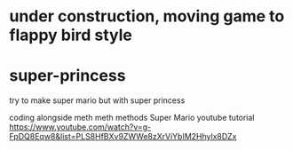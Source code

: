 # under construction, moving game to flappy bird style



# super-princess
try to make super mario but with super princess

coding alongside meth meth methods Super Mario youtube tutorial
https://www.youtube.com/watch?v=g-FpDQ8Eqw8&list=PLS8HfBXv9ZWWe8zXrViYbIM2Hhylx8DZx
